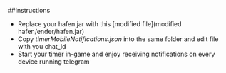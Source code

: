##Instructions  
- Replace your hafen.jar with this [modified file](modified hafen/ender/hafen.jar)
- Copy _timerMobileNotifications.json_ into the same folder and edit file with you chat_id
- Start your timer in-game and enjoy receiving notifications on every device running telegram
